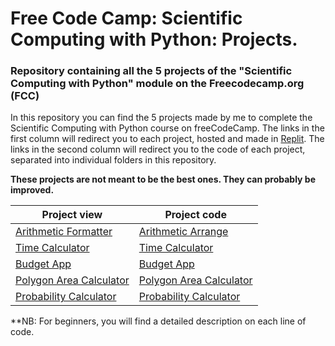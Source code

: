 # Free Code Camp: Scientific Computing with Python: Projects.
### Repository containing all the 5 projects of the "Scientific Computing with Python" module on the Freecodecamp.org (FCC)

In this repository you can find the 5 projects made by me to complete the Scientific Computing with Python course on freeCodeCamp. The links in the first column will redirect you to each project, hosted and made in [Replit](https://replit.com/). The links in the second column will redirect you to the code of each project, separated into individual folders in this repository.

**These projects are not meant to be the best ones. They can probably be improved.**

Project view | Project code  
-------- | --------  
[Arithmetic Formatter](https://replit.com/@SiwarNASRI/arithmeticarranger#main.py) | [Arithmetic Arrange](/fcc-arithmetic-formatter)  
[Time Calculator](https://replit.com/@SiwarNASRI/timecalculator#main.py) | [Time Calculator](/fcc-time-calculator)  
[Budget App](https://replit.com/@SiwarNASRI/Budget-App#main.py) | [Budget App](/fcc-budget-app)  
[Polygon Area Calculator](https://replit.com/@SiwarNASRI/Polygon-Area-Calculator#main.py) | [Polygon Area Calculator](/Polygon%20Area%20Calculator)  
[Probability Calculator](https://replit.com/@SiwarNASRI/Probability-Calculator#main.py) | [Probability Calculator](/fcc-probability-calculator) 

**NB: For beginners, you will find a detailed description on each line of code.

